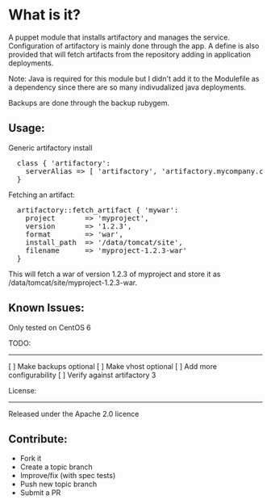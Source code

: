 What is it?
===========

A puppet module that installs artifactory and manages the service.
Configuration of artifactory is mainly done through the app.  A define is
also provided that will fetch artifacts from the repository adding in
application deployments.

Note: Java is required for this module but I didn't add it to the Modulefile
as a dependency since there are so many indivudalized java deployments.

Backups are done through the backup rubygem.


Usage:
------

Generic artifactory install
<pre>
  class { 'artifactory':
    serverAlias => [ 'artifactory', 'artifactory.mycompany.com' ]
  }
</pre>

Fetching an artifact:
<pre>
  artifactory::fetch_artifact { 'mywar':
    project       => 'myproject',
    version       => '1.2.3',
    format        => 'war',
    install_path  => '/data/tomcat/site',
    filename      => 'myproject-1.2.3-war'
  }
</pre>
This will fetch a war of version 1.2.3 of myproject and store it as
/data/tomcat/site/myproject-1.2.3-war.


Known Issues:
-------------
Only tested on CentOS 6

TODO:
____
[ ] Make backups optional
[ ] Make vhost optional
[ ] Add more configurability
[ ] Verify against artifactory 3

License:
_______

Released under the Apache 2.0 licence


Contribute:
-----------
* Fork it
* Create a topic branch
* Improve/fix (with spec tests)
* Push new topic branch
* Submit a PR
